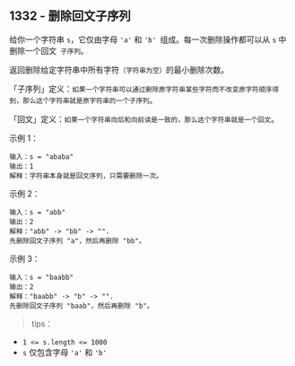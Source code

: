 ## 1332 - 删除回文子序列
给你一个字符串 `s`，它仅由字母 `'a'` 和 `'b' `组成。每一次删除操作都可以从 `s` 中删除一个回文` 子序列`。

返回删除给定字符串中所有字符`（字符串为空）`的最小删除次数。

「子序列」定义：`如果一个字符串可以通过删除原字符串某些字符而不改变原字符顺序得到，那么这个字符串就是原字符串的一个子序列`。

「回文」定义：`如果一个字符串向后和向前读是一致的，那么这个字符串就是一个回文`。

示例 1：
```
输入：s = "ababa"
输出：1
解释：字符串本身就是回文序列，只需要删除一次。
```
示例 2：
```
输入：s = "abb"
输出：2
解释："abb" -> "bb" -> "". 
先删除回文子序列 "a"，然后再删除 "bb"。
```
示例 3：
```
输入：s = "baabb"
输出：2
解释："baabb" -> "b" -> "". 
先删除回文子序列 "baab"，然后再删除 "b"。
``` 

>tips：
+ `1 <= s.length <= 1000`
+ `s` 仅包含字母 `'a'`  和 `'b'`